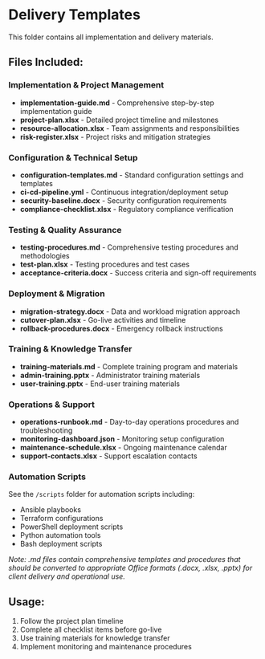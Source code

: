 # Delivery Templates

This folder contains all implementation and delivery materials.

## Files Included:

### Implementation & Project Management
- **implementation-guide.md** - Comprehensive step-by-step implementation guide
- **project-plan.xlsx** - Detailed project timeline and milestones
- **resource-allocation.xlsx** - Team assignments and responsibilities
- **risk-register.xlsx** - Project risks and mitigation strategies

### Configuration & Technical Setup
- **configuration-templates.md** - Standard configuration settings and templates
- **ci-cd-pipeline.yml** - Continuous integration/deployment setup
- **security-baseline.docx** - Security configuration requirements
- **compliance-checklist.xlsx** - Regulatory compliance verification

### Testing & Quality Assurance
- **testing-procedures.md** - Comprehensive testing procedures and methodologies
- **test-plan.xlsx** - Testing procedures and test cases
- **acceptance-criteria.docx** - Success criteria and sign-off requirements

### Deployment & Migration
- **migration-strategy.docx** - Data and workload migration approach
- **cutover-plan.xlsx** - Go-live activities and timeline
- **rollback-procedures.docx** - Emergency rollback instructions

### Training & Knowledge Transfer
- **training-materials.md** - Complete training program and materials
- **admin-training.pptx** - Administrator training materials
- **user-training.pptx** - End-user training materials

### Operations & Support
- **operations-runbook.md** - Day-to-day operations procedures and troubleshooting
- **monitoring-dashboard.json** - Monitoring setup configuration
- **maintenance-schedule.xlsx** - Ongoing maintenance calendar
- **support-contacts.xlsx** - Support escalation contacts

### Automation Scripts
See the `/scripts` folder for automation scripts including:
- Ansible playbooks
- Terraform configurations
- PowerShell deployment scripts
- Python automation tools
- Bash deployment scripts

*Note: .md files contain comprehensive templates and procedures that should be converted to appropriate Office formats (.docx, .xlsx, .pptx) for client delivery and operational use.*

## Usage:
1. Follow the project plan timeline
2. Complete all checklist items before go-live
3. Use training materials for knowledge transfer
4. Implement monitoring and maintenance procedures